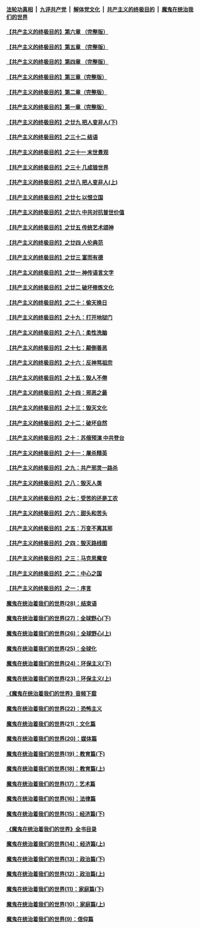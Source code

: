 ####  [法轮功真相](../../../../basic/blob/master/README.md?t=10172301) &nbsp;|&nbsp; [九评共产党](../../../../9ping.md/blob/master/README.md?t=10172301) &nbsp;|&nbsp; [解体党文化](../../../../jtdwh.md/blob/master/README.md?t=10172301)  &nbsp;|&nbsp; [共产主义的终极目的](../../../../gczydzjmd.md/blob/master/README.md?t=10172301) &nbsp;|&nbsp; [魔鬼在统治我们的世界](../../../../mgztzwmdsj.md/blob/master/README.md?t=10172301) 

#### [【共产主义的终极目的】第六章 （完整版）](../pages/nsc422/n11428913.md?t=10172301) 

#### [【共产主义的终极目的】第五章 （完整版）](../pages/nsc422/n11428912.md?t=10172301) 

#### [【共产主义的终极目的】第四章 （完整版）](../pages/nsc422/n11428907.md?t=10172301) 

#### [【共产主义的终极目的】第三章（完整版）](../pages/nsc422/n11428848.md?t=10172301) 

#### [【共产主义的终极目的】第二章（完整版）](../pages/nsc422/n11428831.md?t=10172301) 

#### [【共产主义的终极目的】第一章（完整版）](../pages/nsc422/n11417651.md?t=10172301) 

#### [【共产主义的终极目的】之廿九 把人变非人(下)](../pages/nsc422/n11344140.md?t=10172301) 

#### [【共产主义的终极目的】之三十二 结语](../pages/nsc422/n11360535.md?t=10172301) 

#### [【共产主义的终极目的】之三十一 末世景观](../pages/nsc422/n11351129.md?t=10172301) 

#### [【共产主义的终极目的】之三十 几成狼世界](../pages/nsc422/n11348280.md?t=10172301) 

#### [【共产主义的终极目的】之廿八 把人变非人(上)](../pages/nsc422/n11340492.md?t=10172301) 

#### [【共产主义的终极目的】之廿七 以恨立国](../pages/nsc422/n11336944.md?t=10172301) 

#### [【共产主义的终极目的】之廿六 中共对抗普世价值](../pages/nsc422/n11324785.md?t=10172301) 

#### [【共产主义的终极目的】之廿五 传统艺术颂神](../pages/nsc422/n11296396.md?t=10172301) 

#### [【共产主义的终极目的】之廿四 人伦典范](../pages/nsc422/n11296397.md?t=10172301) 

#### [【共产主义的终极目的】之廿三 富而有德](../pages/nsc422/n11283598.md?t=10172301) 

#### [【共产主义的终极目的】之廿一 神传语言文字](../pages/nsc422/n11263265.md?t=10172301) 

#### [【共产主义的终极目的】之廿二 破坏修炼文化](../pages/nsc422/n11245728.md?t=10172301) 

#### [【共产主义的终极目的】之二十：偷天换日](../pages/nsc422/n11238846.md?t=10172301) 

#### [【共产主义的终极目的】之十九：打开地狱门](../pages/nsc422/n11206376.md?t=10172301) 

#### [【共产主义的终极目的】之十八：柔性洗脑](../pages/nsc422/n11199994.md?t=10172301) 

#### [【共产主义的终极目的】之十七：颠倒善恶](../pages/nsc422/n11179782.md?t=10172301) 

#### [【共产主义的终极目的】之十六：反神骂祖宗](../pages/nsc422/n11166798.md?t=10172301) 

#### [【共产主义的终极目的】之十五：毁人不倦](../pages/nsc422/n11166792.md?t=10172301) 

#### [【共产主义的终极目的】之十四：邪恶之最](../pages/nsc422/n11150249.md?t=10172301) 

#### [【共产主义的终极目的】之十三：毁灭文化](../pages/nsc422/n11135227.md?t=10172301) 

#### [【共产主义的终极目的】之十二：破坏自然](../pages/nsc422/n11135214.md?t=10172301) 

#### [【共产主义的终极目的】之十：苏俄预演 中共登台](../pages/nsc422/n11118424.md?t=10172301) 

#### [【共产主义的终极目的】之十一：屠杀精英](../pages/nsc422/n11118442.md?t=10172301) 

#### [【共产主义的终极目的】之九：共产邪灵一路杀](../pages/nsc422/n11114139.md?t=10172301) 

#### [【共产主义的终极目的】之八：毁灭人类](../pages/nsc422/n11108503.md?t=10172301) 

#### [【共产主义的终极目的】之七：受苦的还是工农](../pages/nsc422/n11101809.md?t=10172301) 

#### [【共产主义的终极目的】之六：甜头和苦头](../pages/nsc422/n11096971.md?t=10172301) 

#### [【共产主义的终极目的】之五：万变不离其邪](../pages/nsc422/n11091285.md?t=10172301) 

#### [【共产主义的终极目的】之四：毁灭路线图](../pages/nsc422/n11086284.md?t=10172301) 

#### [【共产主义的终极目的】之三：马克思魔变](../pages/nsc422/n11061941.md?t=10172301) 

#### [【共产主义的终极目的】之二：中心之国](../pages/nsc422/n11047728.md?t=10172301) 

#### [【共产主义的终极目的】之一：序言](../pages/nsc422/n11086077.md?t=10172301) 

#### [魔鬼在统治着我们的世界(28)：结束语](../pages/nsc422/n10936246.md?t=10172301) 

#### [魔鬼在统治着我们的世界(27)：全球野心(下)](../pages/nsc422/n10928319.md?t=10172301) 

#### [魔鬼在统治着我们的世界(26)：全球野心(上)](../pages/nsc422/n10900318.md?t=10172301) 

#### [魔鬼在统治着我们的世界(25)：全球化](../pages/nsc422/n10788205.md?t=10172301) 

#### [魔鬼在统治着我们的世界(24)：环保主义(下)](../pages/nsc422/n10695307.md?t=10172301) 

#### [魔鬼在统治着我们的世界(23)：环保主义(上)](../pages/nsc422/n10688613.md?t=10172301) 

#### [《魔鬼在统治着我们的世界》音频下载](../pages/nsc422/n10635553.md?t=10172301) 

#### [魔鬼在统治着我们的世界(22)：恐怖主义](../pages/nsc422/n10614727.md?t=10172301) 

#### [魔鬼在统治着我们的世界(21)：文化篇](../pages/nsc422/n10597706.md?t=10172301) 

#### [魔鬼在统治着我们的世界(20)：媒体篇](../pages/nsc422/n10586579.md?t=10172301) 

#### [魔鬼在统治着我们的世界(19)：教育篇(下)](../pages/nsc422/n10564808.md?t=10172301) 

#### [魔鬼在统治着我们的世界(18)：教育篇(上)](../pages/nsc422/n10526970.md?t=10172301) 

#### [魔鬼在统治着我们的世界(17)：艺术篇](../pages/nsc422/n10499093.md?t=10172301) 

#### [魔鬼在统治着我们的世界(16)：法律篇](../pages/nsc422/n10485969.md?t=10172301) 

#### [魔鬼在统治着我们的世界(15)：经济篇(下)](../pages/nsc422/n10469975.md?t=10172301) 

#### [《魔鬼在统治着我们的世界》全书目录](../pages/nsc422/n10464261.md?t=10172301) 

#### [魔鬼在统治着我们的世界(14)：经济篇(上)](../pages/nsc422/n10457370.md?t=10172301) 

#### [魔鬼在统治着我们的世界(13)：政治篇(下)](../pages/nsc422/n10448270.md?t=10172301) 

#### [魔鬼在统治着我们的世界(12)：政治篇(上)](../pages/nsc422/n10444576.md?t=10172301) 

#### [魔鬼在统治着我们的世界(11)：家庭篇(下)](../pages/nsc422/n10440961.md?t=10172301) 

#### [魔鬼在统治着我们的世界(10)：家庭篇(上)](../pages/nsc422/n10435448.md?t=10172301) 

#### [魔鬼在统治着我们的世界(9)：信仰篇](../pages/nsc422/n10432159.md?t=10172301) 

